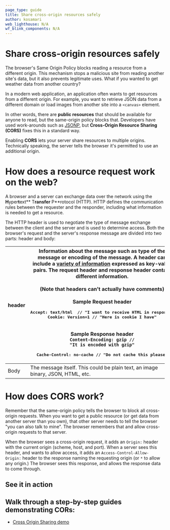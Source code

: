 ```yaml
---
page_type: guide
title: Share cross-origin resources safely
author: kosamari
web_lighthouse: N/A
wf_blink_components: N/A
---
```


# Share cross-origin resources safely

The browser's Same Origin Policy blocks reading a resource from a different
origin. This mechanism stops a malicious site from reading another site's data,
but it also prevents legitimate uses. What if you wanted to get weather data
from another country? 

In a modern web application, an application often wants to get resources from a
different origin. For example, you want to retrieve JSON data from a different
domain or load images from another site into a `<canvas>` element.

In other words, there are **public resources** that should be available for
anyone to read, but the same-origin policy blocks that. Developers have used
work-arounds such as
[JSONP](https://stackoverflow.com/questions/2067472/what-is-jsonp-all-about),
but **Cross-Origin Resource Sharing (CORS)** fixes this in a standard way.

Enabling **CORS** lets your server share resources to multiple origins.
Technically speaking, the server tells the browser it's permitted to use an
additional origin.

# How does a resource request work on the web?

A browser and a server can exchange data over the network using the
**H**yper**t**ext** T**ransfer** P**rotocol (HTTP). HTTP defines the
communication rules between the requester and the responder, including what
information is needed to get a resource.

The HTTP header is used to negotiate the type of message exchange between the
client and the server and is used to determine access.  Both the browser's
request and the server's response message are divided into two parts: header and
body:

<table>
<thead>
<tr>
<th>header</th>
<th>Information about the message such as type of the message or encoding of
the message. A header can include a <a
href="https://en.wikipedia.org/wiki/List_of_HTTP_header_fields">variety of
information</a> expressed as key-value pairs. The request header and
response header contain different information.<br>
<br>
(Note that headers can't actually have comments)<br>
<br>
<strong>Sample Request header</strong><br>
<p><pre>
Accept: text/html  // "I want to receive HTML in response"
Cookie: Version=1 // "Here is cookie I have"
</pre></p>

<br>
<strong>Sample Response header<br>
<code></strong>Content-Encoding: gzip //
"It is encoded with gzip"</code><br>
<p><pre>
Cache-Control: no-cache // "Do not cache this please"
</pre></p>

</th>
</tr>
</thead>
<tbody>
<tr>
<td>Body</td>
<td>The message itself. This could be plain text, an image binary, JSON, HTML,
etc.</td>
</tr>
</tbody>
</table>

# How does CORS work?

Remember that the same-origin policy tells the browser to block all cross-origin
requests. When you want to get a public resource (or get data from another
server than you own), that other server needs to tell the browser "you can also
talk to mine". The browser remembers that and allow cross-origin requests to
that server.

When the browser sees a cross-origin request, it adds an ``Origin:`` header with
the current origin (scheme, host, and port). When a server sees this header, and
wants to allow access, it adds an ``Access-Control-Allow-Origin:``  header to
the response naming the requesting origin (or `*` to allow any origin.) The
browser sees this response, and allows the response data to come through.

## See it in action

## Walk through a step-by-step guides demonstrating CORs:

+  [Cross Origin Sharing demo](./codelab-cors.md)